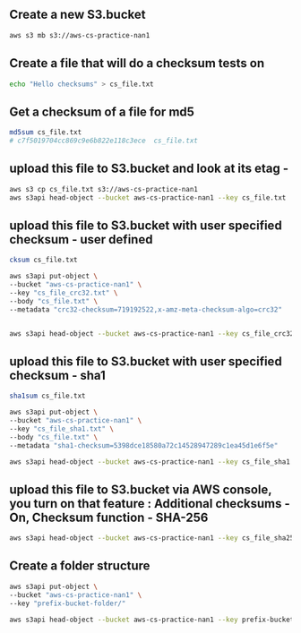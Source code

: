 ## Create a new S3.bucket
```sh
aws s3 mb s3://aws-cs-practice-nan1
```

## Create a file that will do a checksum tests on
```sh
echo "Hello checksums" > cs_file.txt
```

## Get a checksum of a file for md5 
```sh
md5sum cs_file.txt
# c7f5019704cc869c9e6b822e118c3ece  cs_file.txt
```

## upload this file to S3.bucket and look at its etag - 
<!-- This CLI upload will not add any checksum and Additional checksums - Off -->
```sh
aws s3 cp cs_file.txt s3://aws-cs-practice-nan1
aws s3api head-object --bucket aws-cs-practice-nan1 --key cs_file.txt
```
<!-- {
    "AcceptRanges": "bytes",
    "LastModified": "2024-06-15T18:06:27+00:00",
    "ContentLength": 16,
    "ETag": "\"c7f5019704cc869c9e6b822e118c3ece\"",
    "ContentType": "text/plain",
    "ServerSideEncryption": "AES256",
    "Metadata": {}
} -->


## upload this file to S3.bucket with user specified checksum - user defined 
<!-- The cksum command in Unix-like systems (Linux, macOS) computes a cyclic redundancy check (CRC) checksum using the CRC-32 algorithm. -->
```sh
cksum cs_file.txt
```

<!-- Use the aws s3api put-object command to upload your file. 
Specify the crc32 checksum using the --metadata option with a custom metadata key (crc32-checksum in this example)
However, when uploaded Additional checksums is still - Off  -->
```sh
aws s3api put-object \
--bucket "aws-cs-practice-nan1" \
--key "cs_file_crc32.txt" \
--body "cs_file.txt" \
--metadata "crc32-checksum=719192522,x-amz-meta-checksum-algo=crc32"


aws s3api head-object --bucket aws-cs-practice-nan1 --key cs_file_crc32.txt
```
<!-- {
    "AcceptRanges": "bytes",
    "LastModified": "2024-06-15T18:52:11+00:00",
    "ContentLength": 16,
    "ETag": "\"c7f5019704cc869c9e6b822e118c3ece\"",
    "ContentType": "binary/octet-stream",
    "ServerSideEncryption": "AES256",
    "Metadata": {
        "crc32-checksum": "719192522",
        "x-amz-meta-checksum-algo": "crc32"
    }
}
} -->


## upload this file to S3.bucket with user specified checksum - sha1
<!-- The sha1sum command computes a cryptographic hash function using the SHA-1 (Secure Hash Algorithm 1)
 algorithm.  -->
```sh
sha1sum cs_file.txt 
```

<!-- Use the aws s3api put-object command to upload your file. 
Specify the sha1 checksum using the --metadata option with a custom metadata key (sha1-checksum in this example)
However, when uploaded Additional checksums is still - Off  -->
```sh
aws s3api put-object \
--bucket "aws-cs-practice-nan1" \
--key "cs_file_sha1.txt" \
--body "cs_file.txt" \
--metadata "sha1-checksum=5398dce18580a72c14528947289c1ea45d1e6f5e"

aws s3api head-object --bucket aws-cs-practice-nan1 --key cs_file_sha1.txt
```
<!-- {
    "AcceptRanges": "bytes",
    "LastModified": "2024-06-15T18:09:23+00:00",
    "ContentLength": 16,
    "ETag": "\"c7f5019704cc869c9e6b822e118c3ece\"",
    "ContentType": "binary/octet-stream",
    "ServerSideEncryption": "AES256",
    "Metadata": {
        "sha1-checksum": "5398dce18580a72c14528947289c1ea45d1e6f5e"
    }
} -->


## upload this file to S3.bucket via AWS console, you turn on that feature : Additional checksums - On, Checksum function - SHA-256

<!-- When Amazon S3 receives the object, it calculates the checksum by using the algorithm specified. 
https://aws.amazon.com/getting-started/hands-on/amazon-s3-with-additional-checksums/?ref=docs_gateway/amazons3/checking-object-integrity.html
-->
```sh
aws s3api head-object --bucket aws-cs-practice-nan1 --key cs_file_sha256.txt
```
<!-- 
In console: 
Additional checksums: On
Checksum function: SHA-256
Checksum value: esiGdLAy1gnWjs4csDEu8tmod/0tnJeMa/p9/GHl/dI=

Verification from source before uploading
openssl dgst -sha256 -binary cs_file_sha256.txt | base64
esiGdLAy1gnWjs4csDEu8tmod/0tnJeMa/p9/GHl/dI=

{
    "AcceptRanges": "bytes",
    "LastModified": "2024-06-15T18:10:31+00:00",
    "ContentLength": 16,
    "ETag": "\"c7f5019704cc869c9e6b822e118c3ece\"",
    "ContentType": "text/plain",
    "ServerSideEncryption": "AES256",
    "Metadata": {}
} -->


## Create a folder structure 
```sh
aws s3api put-object \
--bucket "aws-cs-practice-nan1" \
--key "prefix-bucket-folder/" 

aws s3api head-object --bucket aws-cs-practice-nan1 --key prefix-bucket-folder/
```
<!-- {
    "AcceptRanges": "bytes",
    "LastModified": "2024-06-15T18:24:26+00:00",
    "ContentLength": 0,
    "ETag": "\"d41d8cd98f00b204e9800998ecf8427e\"",
    "ContentType": "binary/octet-stream",
    "ServerSideEncryption": "AES256",
    "Metadata": {}
} -->

